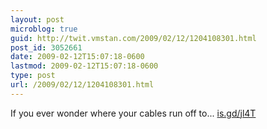 ```yaml
---
layout: post
microblog: true
guid: http://twit.vmstan.com/2009/02/12/1204108301.html
post_id: 3052661
date: 2009-02-12T15:07:18-0600
lastmod: 2009-02-12T15:07:18-0600
type: post
url: /2009/02/12/1204108301.html
---
```

If you ever wonder where your cables run off to...  [is.gd/jl4T](http://is.gd/jl4T)
